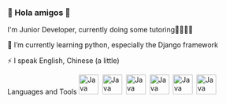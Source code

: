 ### 👋 Hola amigos 👋

I'm Junior Developer, currently doing some tutoring🏫🏫🏫🏫

🌱 I’m currently learning python, especially the Django framework

⚡ I speak English, Chinese (a little)

Languages and Tools
<img src="https://cdn.jsdelivr.net/gh/devicons/devicon@latest/icons/java/java-original.svg" title="Java" width="40" height="40"/>&nbsp;
<img src="https://cdn.jsdelivr.net/gh/devicons/devicon@latest/icons/spring/spring-original.svg" title="Java" width="40" height="40"/>&nbsp;
<img src="https://cdn.jsdelivr.net/gh/devicons/devicon@latest/icons/lua/lua-original.svg" title="Java" width="40" height="40"/>&nbsp;
<img src="https://cdn.jsdelivr.net/gh/devicons/devicon@latest/icons/python/python-original.svg" title="Java" width="40" height="40"/>&nbsp;
<img src="https://cdn.jsdelivr.net/gh/devicons/devicon@latest/icons/flask/flask-original.svg" title="Java" width="40" height="40"/>&nbsp;
<img src="https://cdn.jsdelivr.net/gh/devicons/devicon@latest/icons/django/django-plain.svg" title="Java" width="40" height="40"/>&nbsp;
